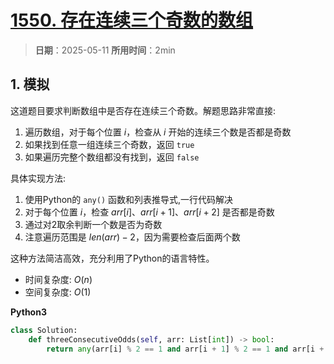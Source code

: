 # [1550. 存在连续三个奇数的数组](https://leetcode.cn/problems/three-consecutive-odds/description/)

> **日期**：2025-05-11
> **所用时间**：2min

## 1. 模拟

这道题目要求判断数组中是否存在连续三个奇数。解题思路非常直接:

1. 遍历数组，对于每个位置 $i$，检查从 $i$ 开始的连续三个数是否都是奇数
2. 如果找到任意一组连续三个奇数，返回 `true`
3. 如果遍历完整个数组都没有找到，返回 `false`

具体实现方法:

1. 使用Python的 `any()` 函数和列表推导式,一行代码解决
2. 对于每个位置 $i$，检查 $arr[i]$、$arr[i+1]$、$arr[i+2]$ 是否都是奇数
3. 通过对2取余判断一个数是否为奇数
4. 注意遍历范围是 $len(arr)-2$，因为需要检查后面两个数

这种方法简洁高效，充分利用了Python的语言特性。

- 时间复杂度: $O(n)$
- 空间复杂度: $O(1)$

**Python3**

```python
class Solution:
    def threeConsecutiveOdds(self, arr: List[int]) -> bool:
        return any(arr[i] % 2 == 1 and arr[i + 1] % 2 == 1 and arr[i + 2] % 2 == 1 for i in range(len(arr) - 2))
```